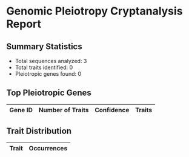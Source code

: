 # Genomic Pleiotropy Cryptanalysis Report

## Summary Statistics

- Total sequences analyzed: 3
- Total traits identified: 0
- Pleiotropic genes found: 0

## Top Pleiotropic Genes

| Gene ID | Number of Traits | Confidence | Traits |
|---------|------------------|------------|--------|

## Trait Distribution

| Trait | Occurrences |
|-------|-------------|
